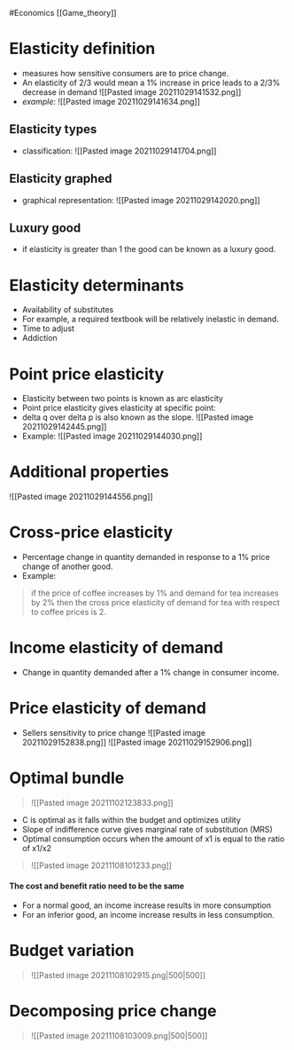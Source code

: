 #Economics 
[[Game_theory]]
# Elasticity definition
- measures how sensitive consumers are to price change. 
- An elasticity of 2/3 would mean a 1% increase in price leads to a 2/3% decrease in demand
![[Pasted image 20211029141532.png]]
- *example:*
![[Pasted image 20211029141634.png]]
## Elasticity types
- classification:
![[Pasted image 20211029141704.png]]
 
 ## Elasticity graphed
 - graphical representation:
![[Pasted image 20211029142020.png]]

## Luxury good 
- if elasticity is greater than 1 the good can be known as a luxury good. 
# Elasticity determinants
- Availability of substitutes
- For example, a required textbook will be relatively inelastic in demand.
- Time to adjust
- Addiction
# Point price elasticity
- Elasticity between two points is known as arc elasticity
- Point price elasticity gives elasticity at specific point: 
- delta q over delta p is also known as the slope.
![[Pasted image 20211029142445.png]]
- Example:
![[Pasted image 20211029144030.png]]
# Additional properties 
![[Pasted image 20211029144556.png]]


# Cross-price elasticity
- Percentage change in quantity demanded in response to a 1% price change of another good. 
- Example: 
>if the price of coffee increases by 1% and demand for tea increases by 2% then the cross price elasticity of demand for tea with respect to coffee prices is 2.
# Income elasticity of demand
- Change in quantity demanded after a 1% change in consumer income.
# Price elasticity of demand
- Sellers sensitivity to price change 
![[Pasted image 20211029152838.png]]
![[Pasted image 20211029152906.png]]

# Optimal bundle
> ![[Pasted image 20211102123833.png]]
- C is optimal as it falls within the budget and optimizes utility
- Slope of indifference curve gives marginal rate of substitution (MRS)
- Optimal consumption occurs when the amount of x1 is equal to the ratio of x1/x2
> ![[Pasted image 20211108101233.png]]
#### The cost and benefit ratio need to be the same
- For a normal good, an income increase results in more consumption
- For an inferior good, an income increase results in less consumption.
# Budget variation
>![[Pasted image 20211108102915.png|500|500]]

# Decomposing price change
>![[Pasted image 20211108103009.png|500|500]]